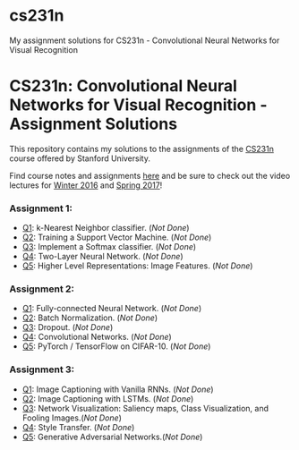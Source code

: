 # cs231n
My assignment solutions for CS231n - Convolutional Neural Networks for Visual Recognition
# CS231n: Convolutional Neural Networks for Visual Recognition - Assignment Solutions


This repository contains my solutions to the assignments of the [CS231n](http://cs231n.stanford.edu/) course offered by Stanford University.

Find course notes and assignments [here](http://cs231n.github.io) and be sure to check out the video lectures for [Winter 2016](https://www.youtube.com/playlist?list=PLkt2uSq6rBVctENoVBg1TpCC7OQi31AlC) and [Spring 2017](https://www.youtube.com/playlist?list=PLC1qU-LWwrF64f4QKQT-Vg5Wr4qEE1Zxk)!

### Assignment 1:
- [Q1](https://github.com/SamCullinan/cs231n/blob/master/assignment1/knn.ipynb): k-Nearest Neighbor classifier. (_Not Done_)
- [Q2](https://github.com/SamCullinan/cs231n/blob/master/assignment1/svm.ipynb): Training a Support Vector Machine. (_Not Done_)
- [Q3](https://github.com/SamCullinan/cs231n/blob/master/assignment1/softmax.ipynb): Implement a Softmax classifier. (_Not Done_)
- [Q4](https://github.com/SamCullinan/cs231n/blob/master/assignment1/two_layer_net.ipynb): Two-Layer Neural Network. (_Not Done_)
- [Q5](https://github.com/SamCullinan/cs231n/blob/master/assignment1/features.ipynb): Higher Level Representations: Image Features. (_Not Done_)

### Assignment 2:
- [Q1](https://github.com/SamCullinan/cs231n/blob/master/assignment2/FullyConnectedNets.ipynb): Fully-connected Neural Network. (_Not Done_)
- [Q2](https://github.com/SamCullinan/cs231n/blob/master/assignment2/BatchNormalization.ipynb): Batch Normalization. (_Not Done_)
- [Q3](https://github.com/SamCullinan/cs231n/blob/master/assignment2/Dropout.ipynb): Dropout. (_Not Done_)
- [Q4](https://github.com/SamCullinan/cs231n/blob/master/assignment2/ConvolutionalNetworks.ipynb): Convolutional Networks. (_Not Done_)
- [Q5](https://github.com/SamCullinan/cs231n/blob/master/assignment2/TensorFlow.ipynb): PyTorch / TensorFlow on CIFAR-10. (_Not Done_)

### Assignment 3:
- [Q1](https://github.com/SamCullinan/cs231n/blob/master/assignment3/RNN_Captioning.ipynb): Image Captioning with Vanilla RNNs. (_Not Done_)
- [Q2](https://github.com/SamCullinan/cs231n/blob/master/assignment3/LSTM_Captioning.ipynb): Image Captioning with LSTMs. (_Not Done_)
- [Q3](https://github.com/SamCullinan/cs231n/blob/master/assignment3/NetworkVisualization-TensorFlow.ipynb): Network Visualization: Saliency maps, Class Visualization, and Fooling Images.(_Not Done_)
- [Q4](https://github.com/SamCullinan/cs231n/blob/master/assignment3/StyleTransfer-TensorFlow.ipynb): Style Transfer. (_Not Done_)
- [Q5](https://github.com/SamCullinan/cs231n/blob/master/assignment3/GANs-TensorFlow.ipynb): Generative Adversarial Networks.(_Not Done_)
